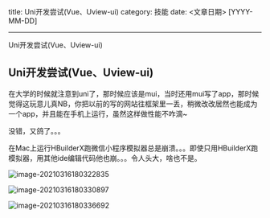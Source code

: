title: Uni开发尝试(Vue、Uview-ui)
category: 技能
date: <文章日期> [YYYY-MM-DD]

---

Uni开发尝试(Vue、Uview-ui)

<!--more-->

## Uni开发尝试(Vue、Uview-ui)

在大学的时候就注意到uni了，那时候应该是mui，当时还用mui写了app，那时候觉得这玩意儿真NB，你把以前的写的网站往框架里一丢，稍微改改居然也能成为一个app，并且能在手机上运行，虽然这样做性能不咋滴~

没错，又鸽了。。。

在Mac上运行HBuilderX跑微信小程序模拟器总是崩溃。。。即使只用HBuilderX跑模拟器，用其他ide编辑代码他也崩。。。令人头大，啥也不是。



![image-20210316180322835](/images/uni_prod.assets/image-20210316180322835.png)

![image-20210316180330897](/images/uni_prod.assets/image-20210316180330897.png)

![image-20210316180336692](/images/uni_prod.assets/image-20210316180336692.png)